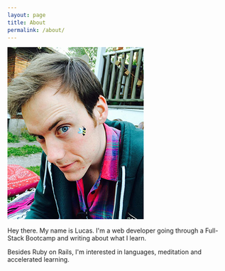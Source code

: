 ```yaml
---
layout: page
title: About
permalink: /about/
---
```


![Lucas Moore](/assets/lucas.jpg)

Hey there. My name is Lucas. I'm a web developer going through a Full-Stack Bootcamp and writing about what I learn. 

Besides Ruby on Rails, I'm interested in languages, meditation and accelerated learning. 